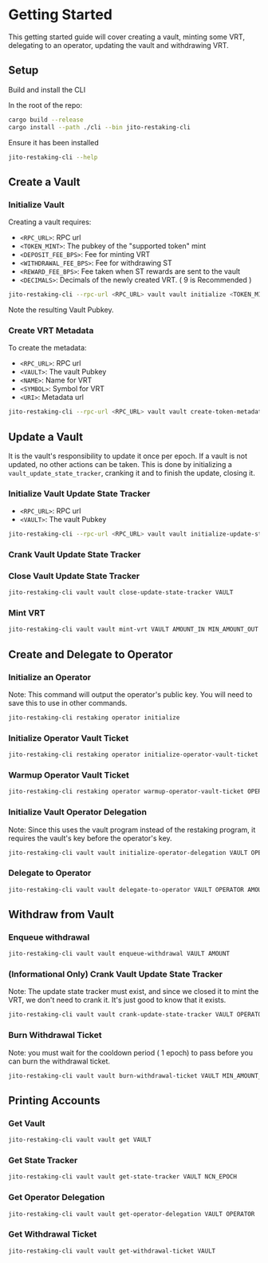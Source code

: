 # Getting Started

This getting started guide will cover creating a vault, minting some VRT, delegating to an operator, updating the vault and withdrawing VRT.

## Setup

Build and install the CLI

In the root of the repo:

```bash
cargo build --release
cargo install --path ./cli --bin jito-restaking-cli
```

Ensure it has been installed

```bash
jito-restaking-cli --help
```

## Create a Vault

### Initialize Vault

Creating a vault requires:

- `<RPC_URL>`: RPC url
- `<TOKEN_MINT>`: The pubkey of the "supported token" mint
- `<DEPOSIT_FEE_BPS>`: Fee for minting VRT
- `<WITHDRAWAL_FEE_BPS>`: Fee for withdrawing ST
- `<REWARD_FEE_BPS>`: Fee taken when ST rewards are sent to the vault
- `<DECIMALS>`: Decimals of the newly created VRT. ( 9 is Recommended )

```bash
jito-restaking-cli --rpc-url <RPC_URL> vault vault initialize <TOKEN_MINT> <DEPOSIT_FEE_BPS> <WITHDRAWAL_FEE_BPS> <REWARD_FEE_BPS> <DECIMALS>
```

Note the resulting Vault Pubkey.

### Create VRT Metadata

To create the metadata:

- `<RPC_URL>`: RPC url
- `<VAULT>`: The vault Pubkey
- `<NAME>`: Name for VRT
- `<SYMBOL>`: Symbol for VRT
- `<URI>`: Metadata url

```bash
jito-restaking-cli --rpc-url <RPC_URL> vault vault create-token-metadata <VAULT> <NAME> <SYMBOL> <URI>
```

## Update a Vault

It is the vault's responsibility to update it once per epoch. If a vault is not updated, no other actions can be taken. This is done by initializing a `vault_update_state_tracker`, cranking it and to finish the update, closing it.

### Initialize Vault Update State Tracker

- `<RPC_URL>`: RPC url
- `<VAULT>`: The vault Pubkey

```bash
jito-restaking-cli --rpc-url <RPC_URL> vault vault initialize-update-state-tracker <VAULT>
```

### Crank Vault Update State Tracker

### Close Vault Update State Tracker

```bash
jito-restaking-cli vault vault close-update-state-tracker VAULT
```

### Mint VRT

```bash
jito-restaking-cli vault vault mint-vrt VAULT AMOUNT_IN MIN_AMOUNT_OUT
```

## Create and Delegate to Operator

### Initialize an Operator

Note: This command will output the operator's public key. You will need to save this to use in other commands.

```bash
jito-restaking-cli restaking operator initialize
```

### Initialize Operator Vault Ticket

```bash
jito-restaking-cli restaking operator initialize-operator-vault-ticket OPERATOR VAULT
```

### Warmup Operator Vault Ticket

```bash
jito-restaking-cli restaking operator warmup-operator-vault-ticket OPERATOR VAULT
```

### Initialize Vault Operator Delegation

Note: Since this uses the vault program instead of the restaking program, it requires the vault's key before the operator's key.

```bash
jito-restaking-cli vault vault initialize-operator-delegation VAULT OPERATOR
```

### Delegate to Operator

```bash
jito-restaking-cli vault vault delegate-to-operator VAULT OPERATOR AMOUNT
```

## Withdraw from Vault

### Enqueue withdrawal

```bash
jito-restaking-cli vault vault enqueue-withdrawal VAULT AMOUNT
```

### (Informational Only) Crank Vault Update State Tracker

Note: The update state tracker must exist, and since we closed it to mint the VRT, we don't need to crank it. It's just good to know that it exists.

```bash
jito-restaking-cli vault vault crank-update-state-tracker VAULT OPERATOR
```

### Burn Withdrawal Ticket

Note: you must wait for the cooldown period ( 1 epoch) to pass before you can burn the withdrawal ticket.

```bash
jito-restaking-cli vault vault burn-withdrawal-ticket VAULT MIN_AMOUNT_OUT
```

## Printing Accounts

### Get Vault

```bash
jito-restaking-cli vault vault get VAULT
```

### Get State Tracker

```bash
jito-restaking-cli vault vault get-state-tracker VAULT NCN_EPOCH
```

### Get Operator Delegation

```bash
jito-restaking-cli vault vault get-operator-delegation VAULT OPERATOR
```

### Get Withdrawal Ticket

```bash
jito-restaking-cli vault vault get-withdrawal-ticket VAULT
```
